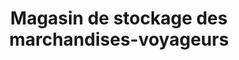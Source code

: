 ---
title: "Magasin de stockage des marchandises-voyageurs"
url: /yomadou-doukono/magasin-de-stockage-des-marchandises-voyageurs/
shop: vente en gros
---